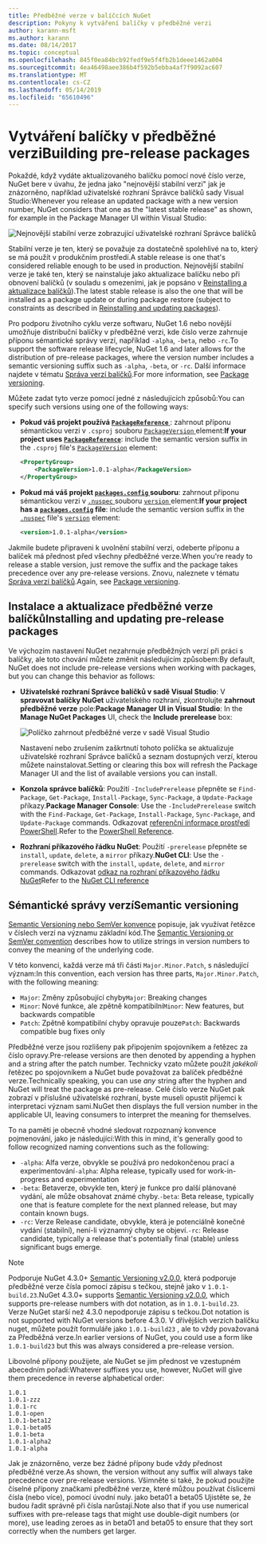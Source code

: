 ```yaml
---
title: Předběžné verze v balíčcích NuGet
description: Pokyny k vytváření balíčky v předběžné verzi
author: karann-msft
ms.author: karann
ms.date: 08/14/2017
ms.topic: conceptual
ms.openlocfilehash: 845f0ea84bcb92fedf9e5f4fb2b1deee1462a004
ms.sourcegitcommit: 4ea46498aee386b4f592b5ebba4af7f9092ac607
ms.translationtype: MT
ms.contentlocale: cs-CZ
ms.lasthandoff: 05/14/2019
ms.locfileid: "65610496"
---
```

# <a name="building-pre-release-packages"></a><span data-ttu-id="69f49-103">Vytváření balíčky v předběžné verzi</span><span class="sxs-lookup"><span data-stu-id="69f49-103">Building pre-release packages</span></span>

<span data-ttu-id="69f49-104">Pokaždé, když vydáte aktualizovaného balíčku pomocí nové číslo verze, NuGet bere v úvahu, že jedna jako "nejnovější stabilní verzi" jak je znázorněno, například uživatelské rozhraní Správce balíčků sady Visual Studio:</span><span class="sxs-lookup"><span data-stu-id="69f49-104">Whenever you release an updated package with a new version number, NuGet considers that one as the "latest stable release" as shown, for example in the Package Manager UI within Visual Studio:</span></span>

![Nejnovější stabilní verze zobrazující uživatelské rozhraní Správce balíčků](media/Prerelease_01-LatestStable.png)

<span data-ttu-id="69f49-106">Stabilní verze je ten, který se považuje za dostatečně spolehlivé na to, který se má použít v produkčním prostředí.</span><span class="sxs-lookup"><span data-stu-id="69f49-106">A stable release is one that's considered reliable enough to be used in production.</span></span> <span data-ttu-id="69f49-107">Nejnovější stabilní verze je také ten, který se nainstaluje jako aktualizace balíčku nebo při obnovení balíčků (v souladu s omezeními, jak je popsáno v [Reinstalling a aktualizace balíčků](../consume-packages/reinstalling-and-updating-packages.md)).</span><span class="sxs-lookup"><span data-stu-id="69f49-107">The latest stable release is also the one that will be installed as a package update or during package restore (subject to constraints as described in [Reinstalling and updating packages](../consume-packages/reinstalling-and-updating-packages.md)).</span></span>

<span data-ttu-id="69f49-108">Pro podporu životního cyklu verze softwaru, NuGet 1.6 nebo novější umožňuje distribuční balíčky v předběžné verzi, kde číslo verze zahrnuje příponu sémantické správy verzí, například `-alpha`, `-beta`, nebo `-rc`.</span><span class="sxs-lookup"><span data-stu-id="69f49-108">To support the software release lifecycle, NuGet 1.6 and later allows for the distribution of pre-release packages, where the version number includes a semantic versioning suffix such as `-alpha`, `-beta`, or `-rc`.</span></span> <span data-ttu-id="69f49-109">Další informace najdete v tématu [Správa verzí balíčků](../reference/package-versioning.md#pre-release-versions).</span><span class="sxs-lookup"><span data-stu-id="69f49-109">For more information, see [Package versioning](../reference/package-versioning.md#pre-release-versions).</span></span>

<span data-ttu-id="69f49-110">Můžete zadat tyto verze pomocí jedné z následujících způsobů:</span><span class="sxs-lookup"><span data-stu-id="69f49-110">You can specify such versions using one of the following ways:</span></span>

- <span data-ttu-id="69f49-111">**Pokud váš projekt používá [ `PackageReference` ](../consume-packages/package-references-in-project-files.md)** : zahrnout příponu sémantickou verzi v `.csproj` souboru [ `PackageVersion` ](/dotnet/core/tools/csproj.md#packageversion) element:</span><span class="sxs-lookup"><span data-stu-id="69f49-111">**If your project uses [`PackageReference`](../consume-packages/package-references-in-project-files.md)**: include the semantic version suffix in the `.csproj` file's [`PackageVersion`](/dotnet/core/tools/csproj.md#packageversion) element:</span></span>

    ```xml
    <PropertyGroup>
        <PackageVersion>1.0.1-alpha</PackageVersion>
    </PropertyGroup>
    ```

- <span data-ttu-id="69f49-112">**Pokud má váš projekt [ `packages.config` ](../reference/packages-config.md) souboru**: zahrnout příponu sémantickou verzi v [ `.nuspec` ](../reference/nuspec.md) souboru [ `version` ](../reference/nuspec.md#version) element:</span><span class="sxs-lookup"><span data-stu-id="69f49-112">**If your project has a [`packages.config`](../reference/packages-config.md) file**: include the semantic version suffix in the [`.nuspec`](../reference/nuspec.md) file's [`version`](../reference/nuspec.md#version) element:</span></span>

    ```xml
    <version>1.0.1-alpha</version>
    ```

<span data-ttu-id="69f49-113">Jakmile budete připraveni k uvolnění stabilní verzi, odeberte příponu a balíček má přednost před všechny předběžné verze.</span><span class="sxs-lookup"><span data-stu-id="69f49-113">When you're ready to release a stable version, just remove the suffix and the package takes precedence over any pre-release versions.</span></span> <span data-ttu-id="69f49-114">Znovu, naleznete v tématu [Správa verzí balíčků](../reference/package-versioning.md#pre-release-versions).</span><span class="sxs-lookup"><span data-stu-id="69f49-114">Again, see [Package versioning](../reference/package-versioning.md#pre-release-versions).</span></span>

## <a name="installing-and-updating-pre-release-packages"></a><span data-ttu-id="69f49-115">Instalace a aktualizace předběžné verze balíčků</span><span class="sxs-lookup"><span data-stu-id="69f49-115">Installing and updating pre-release packages</span></span>

<span data-ttu-id="69f49-116">Ve výchozím nastavení NuGet nezahrnuje předběžných verzí při práci s balíčky, ale toto chování můžete změnit následujícím způsobem:</span><span class="sxs-lookup"><span data-stu-id="69f49-116">By default, NuGet does not include pre-release versions when working with packages, but you can change this behavior as follows:</span></span>

- <span data-ttu-id="69f49-117">**Uživatelské rozhraní Správce balíčků v sadě Visual Studio**: V **spravovat balíčky NuGet** uživatelského rozhraní, zkontrolujte **zahrnout předběžné verze** pole:</span><span class="sxs-lookup"><span data-stu-id="69f49-117">**Package Manager UI in Visual Studio**: In the **Manage NuGet Packages** UI, check the **Include prerelease** box:</span></span>

    ![Políčko zahrnout předběžné verze v sadě Visual Studio](media/Prerelease_02-CheckPrerelease.png)

    <span data-ttu-id="69f49-119">Nastavení nebo zrušením zaškrtnutí tohoto políčka se aktualizuje uživatelské rozhraní Správce balíčků a seznam dostupných verzí, kterou můžete nainstalovat.</span><span class="sxs-lookup"><span data-stu-id="69f49-119">Setting or clearing this box will refresh the Package Manager UI and the list of available versions you can install.</span></span>

- <span data-ttu-id="69f49-120">**Konzola správce balíčků**: Použití `-IncludePrerelease` přepněte se `Find-Package`, `Get-Package`, `Install-Package`, `Sync-Package`, a `Update-Package` příkazy.</span><span class="sxs-lookup"><span data-stu-id="69f49-120">**Package Manager Console**: Use the `-IncludePrerelease` switch with the `Find-Package`, `Get-Package`, `Install-Package`, `Sync-Package`, and `Update-Package` commands.</span></span> <span data-ttu-id="69f49-121">Odkazovat [referenční informace prostředí PowerShell](../tools/powershell-reference.md).</span><span class="sxs-lookup"><span data-stu-id="69f49-121">Refer to the [PowerShell Reference](../tools/powershell-reference.md).</span></span>

- <span data-ttu-id="69f49-122">**Rozhraní příkazového řádku NuGet**: Použití `-prerelease` přepněte se `install`, `update`, `delete`, a `mirror` příkazy.</span><span class="sxs-lookup"><span data-stu-id="69f49-122">**NuGet CLI**: Use the `-prerelease` switch with the `install`, `update`, `delete`, and `mirror` commands.</span></span> <span data-ttu-id="69f49-123">Odkazovat [odkaz na rozhraní příkazového řádku NuGet](../tools/nuget-exe-cli-reference.md)</span><span class="sxs-lookup"><span data-stu-id="69f49-123">Refer to the [NuGet CLI reference](../tools/nuget-exe-cli-reference.md)</span></span>

## <a name="semantic-versioning"></a><span data-ttu-id="69f49-124">Sémantické správy verzí</span><span class="sxs-lookup"><span data-stu-id="69f49-124">Semantic versioning</span></span>

<span data-ttu-id="69f49-125">[Semantic Versioning nebo SemVer konvence](http://semver.org/spec/v1.0.0.html) popisuje, jak využívat řetězce v číslech verzí na významu základní kód.</span><span class="sxs-lookup"><span data-stu-id="69f49-125">The [Semantic Versioning or SemVer convention](http://semver.org/spec/v1.0.0.html) describes how to utilize strings in version numbers to convey the meaning of the underlying code.</span></span>

<span data-ttu-id="69f49-126">V této konvenci, každá verze má tři části `Major.Minor.Patch`, s následující význam:</span><span class="sxs-lookup"><span data-stu-id="69f49-126">In this convention, each version has three parts, `Major.Minor.Patch`, with the following meaning:</span></span>

- <span data-ttu-id="69f49-127">`Major`: Změny způsobující chyby</span><span class="sxs-lookup"><span data-stu-id="69f49-127">`Major`: Breaking changes</span></span>
- <span data-ttu-id="69f49-128">`Minor`: Nové funkce, ale zpětně kompatibilní</span><span class="sxs-lookup"><span data-stu-id="69f49-128">`Minor`: New features, but backwards compatible</span></span>
- <span data-ttu-id="69f49-129">`Patch`: Zpětně kompatibilní chyby opravuje pouze</span><span class="sxs-lookup"><span data-stu-id="69f49-129">`Patch`: Backwards compatible bug fixes only</span></span>

<span data-ttu-id="69f49-130">Předběžné verze jsou rozlišeny pak připojením spojovníkem a řetězec za číslo opravy.</span><span class="sxs-lookup"><span data-stu-id="69f49-130">Pre-release versions are then denoted by appending a hyphen and a string after the patch number.</span></span> <span data-ttu-id="69f49-131">Technicky vzato můžete použít *jakékoli* řetězec po spojovníkem a NuGet bude považovat za balíček předběžné verze.</span><span class="sxs-lookup"><span data-stu-id="69f49-131">Technically speaking, you can use *any* string after the hyphen and NuGet will treat the package as pre-release.</span></span> <span data-ttu-id="69f49-132">Celé číslo verze NuGet pak zobrazí v příslušné uživatelské rozhraní, byste museli opustit příjemci k interpretaci význam sami.</span><span class="sxs-lookup"><span data-stu-id="69f49-132">NuGet then displays the full version number in the applicable UI, leaving consumers to interpret the meaning for themselves.</span></span>

<span data-ttu-id="69f49-133">To na paměti je obecně vhodné sledovat rozpoznaný konvence pojmenování, jako je následující:</span><span class="sxs-lookup"><span data-stu-id="69f49-133">With this in mind, it's generally good to follow recognized naming conventions such as the following:</span></span>

- <span data-ttu-id="69f49-134">`-alpha`: Alfa verze, obvykle se používá pro nedokončenou prací a experimentování</span><span class="sxs-lookup"><span data-stu-id="69f49-134">`-alpha`: Alpha release, typically used for work-in-progress and experimentation</span></span>
- <span data-ttu-id="69f49-135">`-beta`: Betaverze, obvykle ten, který je funkce pro další plánované vydání, ale může obsahovat známé chyby.</span><span class="sxs-lookup"><span data-stu-id="69f49-135">`-beta`: Beta release, typically one that is feature complete for the next planned release, but may contain known bugs.</span></span>
- <span data-ttu-id="69f49-136">`-rc`: Verze Release candidate, obvykle, která je potenciálně konečné vydání (stabilní), není-li významný chyby se objeví.</span><span class="sxs-lookup"><span data-stu-id="69f49-136">`-rc`: Release candidate, typically a release that's potentially final (stable) unless significant bugs emerge.</span></span>

> [!Note]
> <span data-ttu-id="69f49-137">Podporuje NuGet 4.3.0+ [Semantic Versioning v2.0.0](http://semver.org/spec/v2.0.0.html), která podporuje předběžné verze čísla pomocí zápisu s tečkou, stejně jako v `1.0.1-build.23`.</span><span class="sxs-lookup"><span data-stu-id="69f49-137">NuGet 4.3.0+ supports [Semantic Versioning v2.0.0](http://semver.org/spec/v2.0.0.html), which supports pre-release numbers with dot notation, as in `1.0.1-build.23`.</span></span> <span data-ttu-id="69f49-138">Verze NuGet starší než 4.3.0 nepodporuje zápisu s tečkou.</span><span class="sxs-lookup"><span data-stu-id="69f49-138">Dot notation is not supported with NuGet versions before 4.3.0.</span></span> <span data-ttu-id="69f49-139">V dřívějších verzích balíčku nuget, můžete použít formuláře jako `1.0.1-build23` , ale to vždy považovaná za Předběžná verze.</span><span class="sxs-lookup"><span data-stu-id="69f49-139">In earlier versions of NuGet, you could use a form like `1.0.1-build23` but this was always considered a pre-release version.</span></span>

<span data-ttu-id="69f49-140">Libovolné přípony použijete, ale NuGet se jim přednost ve vzestupném abecedním pořadí:</span><span class="sxs-lookup"><span data-stu-id="69f49-140">Whatever suffixes you use, however, NuGet will give them precedence in reverse alphabetical order:</span></span>

    1.0.1
    1.0.1-zzz
    1.0.1-rc
    1.0.1-open
    1.0.1-beta12
    1.0.1-beta05
    1.0.1-beta
    1.0.1-alpha2
    1.0.1-alpha

<span data-ttu-id="69f49-141">Jak je znázorněno, verze bez žádné přípony bude vždy přednost předběžné verze.</span><span class="sxs-lookup"><span data-stu-id="69f49-141">As shown, the version without any suffix will always take precedence over pre-release versions.</span></span> <span data-ttu-id="69f49-142">Všimněte si také, že pokud použijte číselné přípony značkami předběžné verze, které můžou používat číslicemi čísla (nebo více), pomocí úvodní nuly. jako beta01 a beta05 Ujistěte se, že budou řadit správně při čísla narůstají.</span><span class="sxs-lookup"><span data-stu-id="69f49-142">Note also that if you use numerical suffixes with pre-release tags that might use double-digit numbers (or more), use leading zeroes as in beta01 and beta05 to ensure that they sort correctly when the numbers get larger.</span></span>
